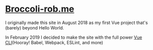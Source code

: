 # [Broccoli-rob.me](http://broccoli-rob.me)
I originally made this site in August 2018 as my first Vue project that's (barely) beyond Hello World.

In February 2019 I decided to make the site with the full power [Vue CLI](https://cli.vuejs.org/)(Hooray! Babel, Webpack, ESLint, and more)
